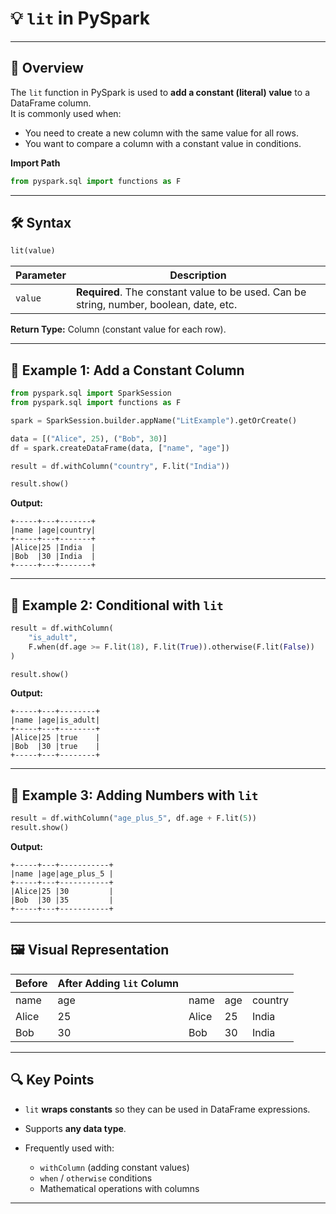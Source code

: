 # 💡 `lit` in PySpark

---

## 📝 Overview
The `lit` function in PySpark is used to **add a constant (literal) value** to a DataFrame column.  
It is commonly used when:
- You need to create a new column with the same value for all rows.
- You want to compare a column with a constant value in conditions.

**Import Path**
```python
from pyspark.sql import functions as F
````

---

## 🛠 Syntax

```python
lit(value)
```

| Parameter | Description                                                                             |
| --------- | --------------------------------------------------------------------------------------- |
| `value`   | **Required**. The constant value to be used. Can be string, number, boolean, date, etc. |

**Return Type:**
Column (constant value for each row).

---

## 🎯 Example 1: Add a Constant Column

```python
from pyspark.sql import SparkSession
from pyspark.sql import functions as F

spark = SparkSession.builder.appName("LitExample").getOrCreate()

data = [("Alice", 25), ("Bob", 30)]
df = spark.createDataFrame(data, ["name", "age"])

result = df.withColumn("country", F.lit("India"))

result.show()
```

**Output:**

```
+-----+---+-------+
|name |age|country|
+-----+---+-------+
|Alice|25 |India  |
|Bob  |30 |India  |
+-----+---+-------+
```

---

## 🎯 Example 2: Conditional with `lit`

```python
result = df.withColumn(
    "is_adult",
    F.when(df.age >= F.lit(18), F.lit(True)).otherwise(F.lit(False))
)

result.show()
```

**Output:**

```
+-----+---+--------+
|name |age|is_adult|
+-----+---+--------+
|Alice|25 |true    |
|Bob  |30 |true    |
+-----+---+--------+
```

---

## 🎯 Example 3: Adding Numbers with `lit`

```python
result = df.withColumn("age_plus_5", df.age + F.lit(5))
result.show()
```

**Output:**

```
+-----+---+-----------+
|name |age|age_plus_5 |
+-----+---+-----------+
|Alice|25 |30         |
|Bob  |30 |35         |
+-----+---+-----------+
```

---

## 🖼 Visual Representation

| **Before** | **After Adding `lit` Column** |       |     |         |
| ---------- | ----------------------------- | ----- | --- | ------- |
| name       | age                           | name  | age | country |
| Alice      | 25                            | Alice | 25  | India   |
| Bob        | 30                            | Bob   | 30  | India   |

---

## 🔍 Key Points

* `lit` **wraps constants** so they can be used in DataFrame expressions.
* Supports **any data type**.
* Frequently used with:

    * `withColumn` (adding constant values)
    * `when` / `otherwise` conditions
    * Mathematical operations with columns

---

